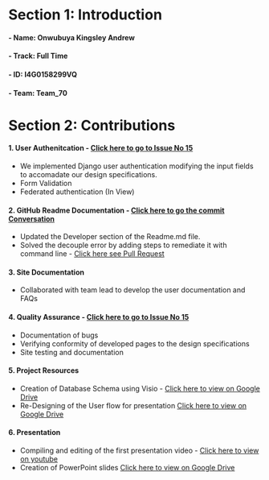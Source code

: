 # Section 1: Introduction
#### - Name: Onwubuya Kingsley Andrew
#### - Track: Full Time
#### - ID: I4G0158299VQ
#### - Team: Team_70

# Section 2: Contributions
#### 1. User Authenitcation  - [Click here to go to Issue No 15](https://github.com/zuri-training/favicon-gen-team-70/issues/15) 
  * We implemented Django user authentication modifying the input fields to accomadate our design specifications. 
  * Form Validation 
  * Federated authentication (In View)
#### 2. GitHub Readme Documentation  - [Click here to go the commit Conversation](https://github.com/Engr-Zeus/favicon-gen-team-70/commit/c9841378db2e28e303975b80f0bea57ee65c2deb) 
  * Updated the Developer section of the Readme.md file.
  * Solved the decouple error by adding steps to remediate it with command line  - [Click here see Pull Request](https://github.com/zuri-training/favicon-gen-team-70/pull/61)

#### 3. Site Documentation 
  * Collaborated with team lead to develop the user documentation and FAQs

#### 4. Quality Assurance  - [Click here to go to Issue No 15](https://github.com/zuri-training/favicon-gen-team-70/issues/71) 
  * Documentation of bugs
  * Verifying conformity of developed pages to the design specifications
  * Site testing and documentation 

#### 5. Project Resources
  * Creation of Database Schema using Visio - [Click here to view on Google Drive](https://drive.google.com/file/d/1izb9tWV8U8mzOxDFivkTqviqLX602ChP/view?usp=sharing) 
  * Re-Designing of the User flow for presentation [Click here to view on Google Drive](https://drive.google.com/file/d/1rEsuYLl7MQb5k7djsLvXkhcTLw_0VHYq/view?usp=sharing) 

#### 6. Presentation
  * Compiling and editing of the first presentation video - [Click here to view on youtube](https://youtu.be/l7DsJJF4uL8) 
  * Creation of PowerPoint slides [Click here to view on Google Drive](https://docs.google.com/presentation/d/1b2pwsvCNDZ0Mu4eHMNjT8S1y8cxTYZo_/edit?usp=sharing&ouid=115973210935525130594&rtpof=true&sd=true) 
